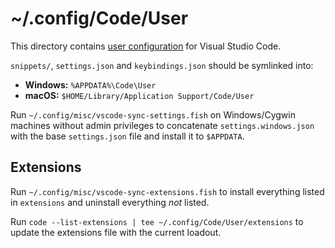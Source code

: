 # ~/.config/Code/User

This directory contains [user configuration][vs] for Visual Studio Code.

[vs]: https://code.visualstudio.com/docs/getstarted/settings

`snippets/`, `settings.json` and `keybindings.json` should be symlinked into:

- **Windows:** `%APPDATA%\Code\User`
- **macOS:**   `$HOME/Library/Application Support/Code/User`

Run `~/.config/misc/vscode-sync-settings.fish` on Windows/Cygwin machines 
without admin privileges to concatenate `settings.windows.json` with the base
`settings.json` file and install it to `$APPDATA`.

## Extensions

Run `~/.config/misc/vscode-sync-extensions.fish` to install everything listed 
in `extensions` and uninstall everything _not_ listed.

Run `code --list-extensions | tee ~/.config/Code/User/extensions` to update the
extensions file with the current loadout.
